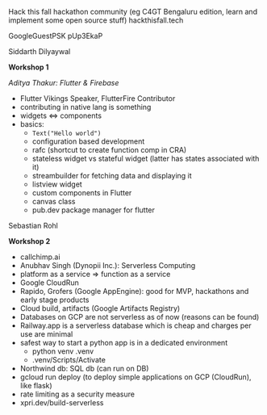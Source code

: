 Hack this fall hackathon
community (eg C4GT Bengaluru edition, learn and implement some open source stuff)
hackthisfall.tech

GoogleGuestPSK
pUp3EkaP

Siddarth Dilyaywal


**Workshop 1**

_Aditya Thakur: Flutter & Firebase_

- Flutter Vikings Speaker, FlutterFire Contributor
- contributing in native lang is something
- widgets <=> components
- basics:
    - ```Text("Hello world")```
    - configuration based development
    - rafc (shortcut to create function comp in CRA)
    - stateless widget vs stateful widget (latter has states associated with it)
    - streambuilder for fetching data and displaying it
    - listview widget
    - custom components in Flutter
    - canvas class
    - pub.dev package manager for flutter


Sebastian Rohl

**Workshop 2**

- callchimp.ai
- Anubhav Singh (Dynopii Inc.): Serverless Computing
- platform as a service => function as a service
- Google CloudRun
- Rapido, Grofers (Google AppEngine): good for MVP, hackathons and early stage products
- Cloud build, artifacts (Google Artifacts Registry)
- Databases on GCP are not serverless as of now (reasons can be found)
- Railway.app is a serverless database which is cheap and charges per use are minimal
- safest way to start a python app is in a dedicated environment
    - python venv .venv
    - .venv/Scripts/Activate
- Northwind db: SQL db (can run on DB)
- gcloud run deploy (to deploy simple applications on GCP (CloudRun), like flask)
- rate limiting as a security measure
- xpri.dev/build-serverless



